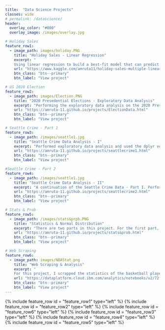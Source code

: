 ```yaml
---
title:  "Data Science Projects"
classes: wide
# permalink: /datascience/
header:
  overlay_color: "#000"
  overlay_image: /images/overlay.jpg

# Holiday Sales
feature_row1:
  - image_path: images/holiday.PNG
    title: "Holiday Sales - Linear Regression"
    excerpt: "
    Using linear regression to build a best-fit model that can predict the holiday sales of a customers based on their purchase history for the past year"
    url: "https://www.kaggle.com/amruta11/holiday-sales-multiple-linear-regression"
    btn_class: "btn--primary"
    btn_label: "View project"

# US 2020 Election
feature_row2:
  - image_path: images/Election.PNG
    title: "2020 Presedential Elections - Exploratory Data Analysis"
    excerpt: "Performing the exploratory data analysis on the 2020 Presidential Election data and creating visualizations to gain insights from the dataset"
    url: "https://amruta-11.github.io/projects/ElectionData.html"
    btn_class: "btn--primary"
    btn_label: "View project"

# Seattle Crime - Part 1
feature_row3:
  - image_path: /images/seattle1.jpg
    title: "Seattle Crime Data Analysis - I"
    excerpt: "Performed exploratory data analysis and used the dplyr verbs to find the number of crimes occurred each year since 1973 and then joined the crimedata, police beats data and the census data for the seattle region. The outcome was a dataset with more than 500,000 observations and 47 variables and used this huge dataset in Part - II"
    url: "https://amruta-11.github.io/projects/seattlecrime1.html"
    btn_class: "btn--primary"
    btn_label: "View project"

#Seattle Crime - Part 2
feature_row4:
  - image_path: /images/seattle1.jpg
    title: "Seattle Crime Data Analysis - II"
    excerpt: "A continuation of the Seattle Crime Data - Part I. Performing data analysis to find out if there was any relationship between crime rates in Seattle and the educational attainment of the people."
    url: "https://amruta-11.github.io/projects/seattlecrime2.html"
    btn_class: "btn--primary"
    btn_label: "View project"

# Stats & Prob
feature_row5:
  - image_path: /images/stats&prpb.PNG
    title: "Statistics & Normal Distribution"
    excerpt: "There are two parts in this project. For the first part, I used the probability concepts to calulate the expected profits for the airlines, in case they overbook. For second part, calculated the summary statistic for height & citation datasets and plotted the histogram and normal distribution curve to find out how they differ."
    url: "https://amruta-11.github.io/projects/stats&prob.html"
    btn_class: "btn--primary"
    btn_label: "View project"

# Web Scraping
feature_row6:
  - image_path: images/NBAStat.png
    title: "Web Scraping & Analysis"
    excerpt: "
    For this project, I scrapped the statistics of the basketball players from Wikipedia pages to convert it into a Pandas data frame. Performed analysis of the data using Pandas, NumPy, and plotted the results using matplotlib and stored the results on the IBM cloud."
    url: "https://dataplatform.cloud.ibm.com/analytics/notebooks/v2/72f1ac0f-3ada-4503-8977-54ffdcb481f6/view?access_token=b310bf58d3677e9b995bfa42e49caa19cf7436833275167a15903951d854f3d5"
    btn_class: "btn--primary"
    btn_label: "View project"
---
```


{% include feature_row id = "feature_row1" type="left" %}
{% include feature_row id = "feature_row2" type="left" %}
{% include feature_row id = "feature_row6" type="left" %}
{% include feature_row id = "feature_row3" type="left" %}
{% include feature_row id = "feature_row4" type="left" %}
{% include feature_row id = "feature_row5" type="left" %}
